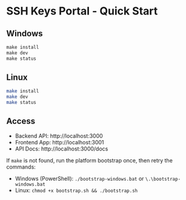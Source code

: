 # SSH Keys Portal - Quick Start

## Windows
```cmd
make install
make dev
make status
```

## Linux
```bash
make install
make dev
make status
```

## Access
- Backend API: http://localhost:3000
- Frontend App: http://localhost:3001
- API Docs: http://localhost:3000/docs

If `make` is not found, run the platform bootstrap once, then retry the commands:
- Windows (PowerShell): `./bootstrap-windows.bat` or `\.\bootstrap-windows.bat`
- Linux: `chmod +x bootstrap.sh && ./bootstrap.sh`